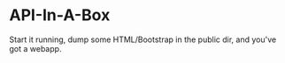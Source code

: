 API-In-A-Box
============

Start it running, dump some HTML/Bootstrap in the public dir, and you've got a webapp.